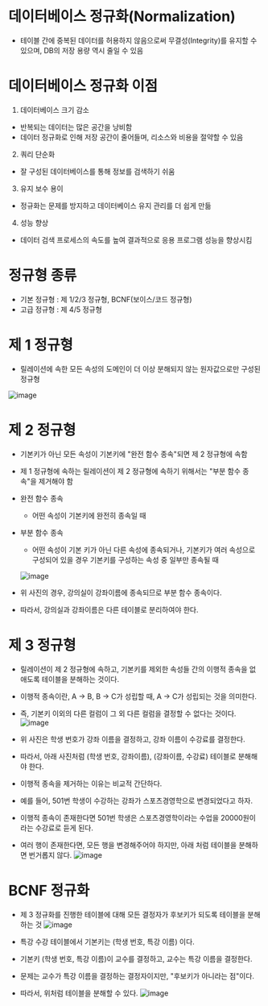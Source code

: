 <h1> 데이터베이스 정규화(Normalization) </h3>

- 테이블 간에 중복된 데이터를 허용하지 않음으로써 무결성(Integrity)를 유지할 수 있으며, DB의 저장 용량 역시 줄일 수 있음

<h1> 데이터베이스 정규화 이점 </h1>

1. 데이터베이스 크기 감소

- 반복되는 데이터는 많은 공간을 낭비함
- 데이터 정규화로 인해 저장 공간이 줄어들며, 리소스와 비용을 절약할 수 있음

2. 쿼리 단순화

- 잘 구성된 데이터베이스를 통해 정보를 검색하기 쉬움

3. 유지 보수 용이

- 정규화는 문제를 방지하고 데이터베이스 유지 관리를 더 쉽게 만듦

4. 성능 향상

- 데이터 검색 프로세스의 속도를 높여 결과적으로 응용 프로그램 성능을 향상시킴

<h1> 정규형 종류 </h1>

- 기본 정규형 : 제 1/2/3 정규형, BCNF(보이스/코드 정규형) 
- 고급 정규형 : 제 4/5 정규형

<h1> 제 1 정규형 </h1>

- 릴레이션에 속한 모든 속성의 도메인이 더 이상 분해되지 않는 원자값으로만 구성된 정규형

![image](https://user-images.githubusercontent.com/62228401/214028288-98d0c6cf-8a91-48ed-8a3a-c7da27989c48.png)

<h1> 제 2 정규형 </h1>

- 기본키가 아닌 모든 속성이 기본키에 "완전 함수 종속"되면 제 2 정규형에 속함
- 제 1 정규형에 속하는 릴레이션이 제 2 정규형에 속하기 위해서는 "부분 함수 종속"을 제거해야 함

- 완전 함수 종속
   - 어떤 속성이 기본키에 완전히 종속일 때
- 부분 함수 종속
   - 어떤 속성이 기본 키가 아닌 다른 속성에 종속되거나, 기본키가 여러 속성으로 구성되어 있을 경우 기본키를 구성하는 속성 중 일부만 종속될 때
  
  ![image](https://user-images.githubusercontent.com/62228401/214029210-ac02ab0e-d9e3-454b-8ace-54ab43d8ea4f.png)

- 위 사진의 경우, 강의실이 강좌이름에 종속되므로 부분 함수 종속이다.
- 따라서, 강의실과 강좌이름은 다른 테이블로 분리하여야 한다.

<h1> 제 3 정규형 </h1>

- 릴레이션이 제 2 정규형에 속하고, 기본키를 제외한 속성들 간의 이행적 종속을 없애도록 테이블을 분해하는 것이다.
- 이행적 종속이란, A -> B, B -> C가 성립할 때, A -> C가 성립되는 것을 의미한다.
- 즉, 기본키 이외의 다른 컬럼이 그 외 다른 컬럼을 결정할 수 없다는 것이다.
![image](https://user-images.githubusercontent.com/62228401/214029760-b6ac8289-76fd-49a0-9cc6-fa98a8760fe5.png)
- 위 사진은 학생 번호가 강좌 이름을 결정하고, 강좌 이름이 수강료를 결정한다.
- 따라서, 아래 사진처럼 (학생 번호, 강좌이름), (강좌이름, 수강료) 테이블로 분해해야 한다.

- 이행적 종속을 제거하는 이유는 비교적 간단하다.
- 예를 들어, 501번 학생이 수강하는 강좌가 스포츠경영학으로 변경되었다고 하자.
- 이행적 종속이 존재한다면 501번 학생은 스포츠경영학이라는 수업을 20000원이라는 수강료로 듣게 된다.
- 여러 행이 존재한다면, 모든 행을 변경해주어야 하지만, 아래 처럼 테이블을 분해하면 번거롭지 않다.
![image](https://user-images.githubusercontent.com/62228401/214031127-6c2e8e1e-b350-4c61-8022-72f32fe79d76.png)

<h1> BCNF 정규화 </h1>

- 제 3 정규화를 진행한 테이블에 대해 모든 결정자가 후보키가 되도록 테이블을 분해하는 것
![image](https://user-images.githubusercontent.com/62228401/214031452-dff2324f-2f8c-4c93-b633-7944e6d1bfaa.png)

- 특강 수강 테이블에서 기본키는 (학생 번호, 특강 이름) 이다.
- 기본키 (학생 번호, 특강 이름)이 교수를 결정하고, 교수는 특강 이름을 결정한다.
- 문제는 교수가 특강 이름을 결정하는 결정자이지만, "후보키가 아니라는 점"이다.
- 따라서, 위처럼 테이블을 분해할 수 있다.
![image](https://user-images.githubusercontent.com/62228401/214031692-acfdd1a5-ff93-4f40-8dad-98af8c2a81db.png)
